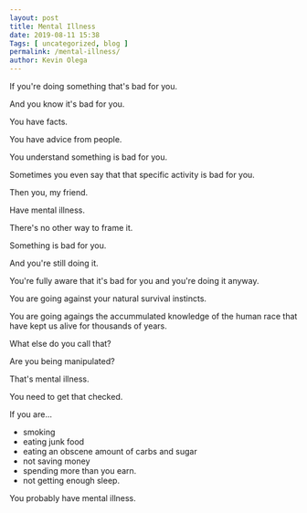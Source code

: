 ```yaml
--- 
layout: post 
title: Mental Illness
date: 2019-08-11 15:38
Tags: [ uncategorized, blog ]
permalink: /mental-illness/ 
author: Kevin Olega 
--- 
```

If you're doing something that's bad for you.

And you know it's bad for you.

You have facts.

You have advice from people.

You understand something is bad for you.

Sometimes you even say that that specific activity is bad for you.

Then you, my friend.

Have mental illness.

There's no other way to frame it.

Something is bad for you.

And you're still doing it.

You're fully aware that it's bad for you and you're doing it anyway.

You are going against your natural survival instincts.

You are going agaings the accummulated knowledge of the human race that have kept us alive for thousands of years.

What else do you call that?

Are you being manipulated?

That's mental illness.

You need to get that checked.

If you are...

- smoking
- eating junk food
- eating an obscene amount of carbs and sugar
- not saving money
- spending more than you earn.
- not getting enough sleep.

You probably have mental illness.